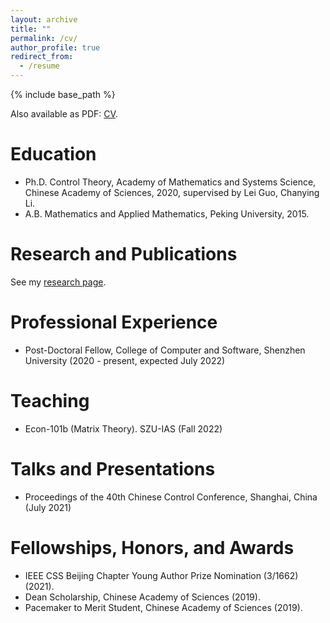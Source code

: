 ```yaml
---
layout: archive
title: ""
permalink: /cv/
author_profile: true
redirect_from:
  - /resume
---
```


{% include base_path %}

Also available as PDF: [CV](http://zblsigma.github.io/files/cv1.pdf).

Education
======
* Ph.D. Control Theory, Academy of Mathematics and Systems Science, Chinese Academy of Sciences, 2020, supervised by Lei Guo, Chanying Li.
* A.B. Mathematics and Applied Mathematics, Peking University, 2015.

Research and Publications
======
See my [research page](https://ZBLSIGMA.github.io/research/).

Professional Experience
======
* Post-Doctoral Fellow, College of Computer and Software, Shenzhen University (2020 - present, expected July 2022)

Teaching
======
* Econ-101b (Matrix Theory). SZU-IAS (Fall 2022)


Talks and Presentations
======
* Proceedings of the 40th Chinese Control Conference, Shanghai, China (July 2021)

Fellowships, Honors, and Awards
======
* IEEE CSS Beijing Chapter Young Author Prize Nomination (3/1662) (2021).
* Dean Scholarship, Chinese Academy of Sciences (2019).
* Pacemaker to Merit Student, Chinese Academy of Sciences (2019).

